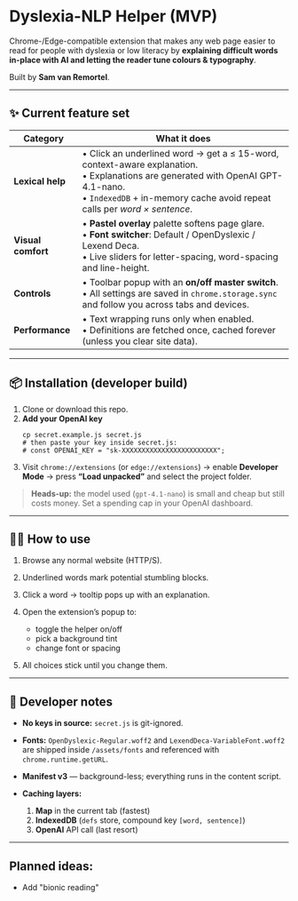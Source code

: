 # Dyslexia-NLP Helper (MVP)

Chrome-/Edge-compatible extension that makes any web page easier to read for
people with dyslexia or low literacy by **explaining difficult words in-place
with AI and letting the reader tune colours & typography**.

Built by **Sam van Remortel**.

---

## ✨ Current feature set

| Category | What it does |
|----------|--------------|
| **Lexical help** | • Click an underlined word → get a ≤ 15-word, context-aware explanation.<br>• Explanations are generated with OpenAI GPT-4.1-nano.<br>• `IndexedDB` + in-memory cache avoid repeat calls per *word × sentence*. |
| **Visual comfort** | • **Pastel overlay** palette softens page glare.<br>• **Font switcher**: Default / OpenDyslexic / Lexend Deca.<br>• Live sliders for letter-spacing, word-spacing and line-height. |
| **Controls** | • Toolbar popup with an **on/off master switch**.<br>• All settings are saved in `chrome.storage.sync` and follow you across tabs and devices. |
| **Performance** | • Text wrapping runs only when enabled.<br>• Definitions are fetched once, cached forever (unless you clear site data). |

---

## 📦 Installation (developer build)

1. Clone or download this repo.
2. **Add your OpenAI key**  
   ```shell
   cp secret.example.js secret.js
   # then paste your key inside secret.js:
   # const OPENAI_KEY = "sk-XXXXXXXXXXXXXXXXXXXXXXXX";

3. Visit `chrome://extensions` (or `edge://extensions`) → enable **Developer Mode** →
   press **“Load unpacked”** and select the project folder.

> **Heads-up:** the model used (`gpt-4.1-nano`) is small and cheap but still
> costs money. Set a spending cap in your OpenAI dashboard.

---

## 🧑‍🏫 How to use

1. Browse any normal website (HTTP/S).
2. Underlined words mark potential stumbling blocks.
3. Click a word → tooltip pops up with an explanation.
4. Open the extension’s popup to:

   * toggle the helper on/off
   * pick a background tint
   * change font or spacing
5. All choices stick until you change them.

---

## 🔧 Developer notes

* **No keys in source:** `secret.js` is git-ignored.
* **Fonts:** `OpenDyslexic-Regular.woff2` and `LexendDeca-VariableFont.woff2`
  are shipped inside `/assets/fonts` and referenced with `chrome.runtime.getURL`.
* **Manifest v3** — background-less; everything runs in the content script.
* **Caching layers:**

  1. **Map** in the current tab (fastest)
  2. **IndexedDB** (`defs` store, compound key `[word, sentence]`)
  3. **OpenAI** API call (last resort)

---

## Planned ideas:

- Add "bionic reading"

